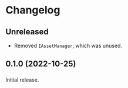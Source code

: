 # Changelog

## Unreleased

- Removed `IAssetManager`, which was unused.

## 0.1.0 (2022-10-25)

###

Initial release.
